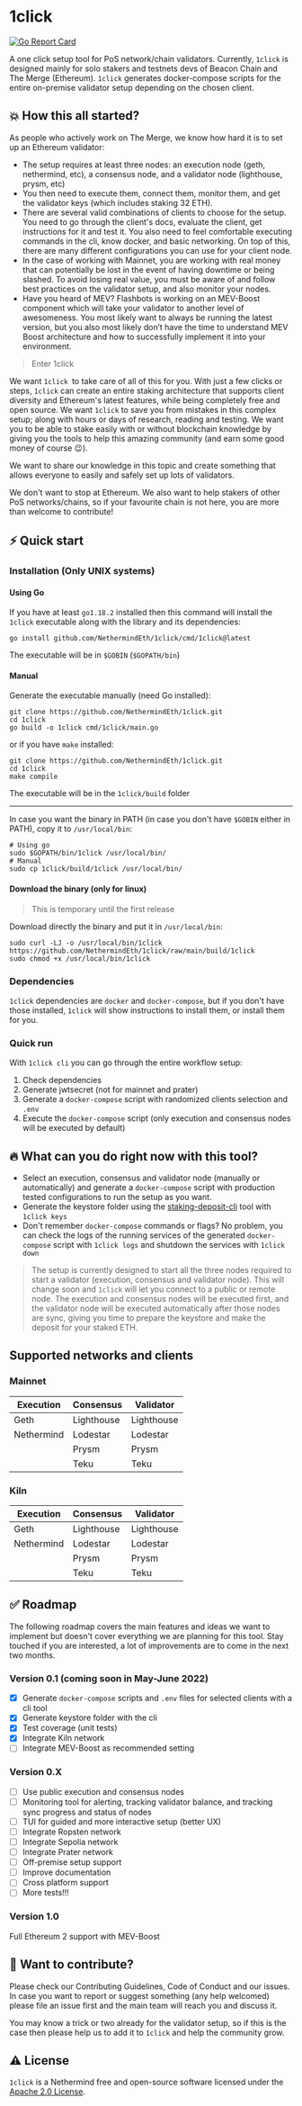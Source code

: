 # 1click
[![Go Report Card](https://goreportcard.com/badge/github.com/NethermindEth/1click)](https://goreportcard.com/report/github.com/NethermindEth/1click)

A one click setup tool for PoS network/chain validators. Currently, `1click` is designed mainly for solo stakers and testnets devs of Beacon Chain and The Merge (Ethereum). `1click` generates docker-compose scripts for the entire on-premise validator setup depending on the chosen client.

## 💥 How this all started?

As people who actively work on The Merge, we know how hard it is to set up an Ethereum validator:
- The setup requires at least three nodes: an execution node (geth, nethermind, etc), a consensus node, and a validator node (lighthouse, prysm, etc)
- You then need to execute them, connect them, monitor them, and get the validator keys (which includes staking 32 ETH).
- There are several valid combinations of clients to choose for the setup. You need to go through the client's docs, evaluate the client, get instructions for it and test it. You also need to feel comfortable executing commands in the cli, know docker, and basic networking. On top of this, there are many different configurations you can use for your client node.
- In the case of working with Mainnet, you are working with real money that can potentially be lost in the event of having downtime or being slashed. To avoid losing real value, you must be aware of and follow best practices on the validator setup, and also monitor your nodes.
- Have you heard of MEV? Flashbots is working on an MEV-Boost component which will take your validator to another level of awesomeness. You most likely want to always be running the latest version, but you also most likely don’t have the time to understand MEV Boost architecture and how to successfully implement it into your environment.
  
> Enter 1click

We want `1click `to take care of all of this for you. With just a few clicks or steps, `1click` can create an entire staking architecture that supports client diversity and Ethereum's latest features, while being completely free and open source. We want `1click` to save you from mistakes in this complex setup; along with hours or days of research, reading and testing. We want you to be able to stake easily with or without blockchain knowledge by giving you the tools to help this amazing community (and earn some good money of course 😉).

We want to share our knowledge in this topic and create something that allows everyone to easily and safely set up lots of validators. 

We don't want to stop at Ethereum. We also want to help stakers of other PoS networks/chains, so if your favourite chain is not here, you are more than welcome to contribute!

## ⚡️ Quick start

### Installation (Only UNIX systems)

#### Using Go

If you have at least `go1.18.2` installed then this command will install the `1click` executable along with the library and its dependencies:

```
go install github.com/NethermindEth/1click/cmd/1click@latest
```

The executable will be in `$GOBIN` (`$GOPATH/bin`) 

#### Manual

Generate the executable manually (need Go installed):

```
git clone https://github.com/NethermindEth/1click.git
cd 1click
go build -o 1click cmd/1click/main.go
```

or if you have `make` installed:

```
git clone https://github.com/NethermindEth/1click.git
cd 1click
make compile
```

The executable will be in the `1click/build` folder

---
In case you want the binary in PATH (in case you don't have `$GOBIN` either in PATH), copy it to `/usr/local/bin`:

```
# Using go
sudo $GOPATH/bin/1click /usr/local/bin/
# Manual
sudo cp 1click/build/1click /usr/local/bin/
```

#### Download the binary (only for linux)

> This is temporary until the first release

Download directly the binary and put it in `/usr/local/bin`:

```
sudo curl -LJ -o /usr/local/bin/1click https://github.com/NethermindEth/1click/raw/main/build/1click
sudo chmod +x /usr/local/bin/1click
```

### Dependencies
`1click` dependencies are `docker` and `docker-compose`, but if you don't have those installed, `1click` will show instructions to install them, or install them for you.

### Quick run
With `1click cli` you can go through the entire workflow setup:
1. Check dependencies
2. Generate jwtsecret (not for mainnet and prater)
3. Generate a `docker-compose` script with randomized clients selection and `.env`
4. Execute the `docker-compose` script (only execution and consensus nodes will be executed by default)
  
## 🔥 What can you do right now with this tool?

- Select an execution, consensus and validator node (manually or automatically) and generate a `docker-compose` script with production tested configurations to run the setup as you want.
- Generate the keystore folder using the [staking-deposit-cli](https://github.com/ethereum/staking-deposit-cli) tool with `1click keys`
- Don't remember `docker-compose` commands or flags? No problem, you can check the logs of the running services of the generated `docker-compose` script with `1click logs` and shutdown the services with `1click down`

> The setup is currently designed to start all the three nodes required to start a validator (execution, consensus and validator node). This will change soon and `1click` will let you connect to a public or remote node. The execution and consensus nodes will be executed first, and the validator node will be executed automatically after those nodes are sync, giving you time to prepare the keystore and make the deposit for your staked ETH.

## Supported networks and clients

### Mainnet

| Execution  | Consensus  | Validator  |
| ---------- | ---------- | ---------- |
| Geth       | Lighthouse | Lighthouse |
| Nethermind | Lodestar   | Lodestar   |
|            | Prysm      | Prysm      |
|            | Teku       | Teku       |

### Kiln

| Execution  | Consensus  | Validator  |
| ---------- | ---------- | ---------- |
| Geth       | Lighthouse | Lighthouse |
| Nethermind | Lodestar   | Lodestar   |
|            | Prysm      | Prysm      |
|            | Teku       | Teku       |

## ✅ Roadmap
The following roadmap covers the main features and ideas we want to implement but doesn't cover everything we are planning for this tool. Stay touched if you are interested, a lot of improvements are to come in the next two months.

### Version 0.1 (coming soon in May-June 2022)
- [x] Generate `docker-compose` scripts and `.env` files for selected clients with a cli tool
- [x] Generate keystore folder with the cli
- [x] Test coverage (unit tests)
- [x] Integrate Kiln network
- [ ] Integrate MEV-Boost as recommended setting  

### Version 0.X
- [ ] Use public execution and consensus nodes
- [ ] Monitoring tool for alerting, tracking validator balance, and tracking sync progress and status of nodes
- [ ] TUI for guided and more interactive setup (better UX)
- [ ] Integrate Ropsten network
- [ ] Integrate Sepolia network
- [ ] Integrate Prater network
- [ ] Off-premise setup support
- [ ] Improve documentation
- [ ] Cross platform support
- [ ] More tests!!!

### Version 1.0
Full Ethereum 2 support with MEV-Boost

## 💪 Want to contribute?
Please check our Contributing Guidelines, Code of Conduct and our issues. In case you want to report or suggest something (any help welcomed) please file an issue first and the main team will reach you and discuss it.

You may know a trick or two already for the validator setup, so if this is the case then please help us to add it to `1click` and help the community grow.

## ⚠️ License

`1click` is a Nethermind free and open-source software licensed under the [Apache 2.0 License](https://github.com/NethermindEth/1click/blob/main/LICENSE).

